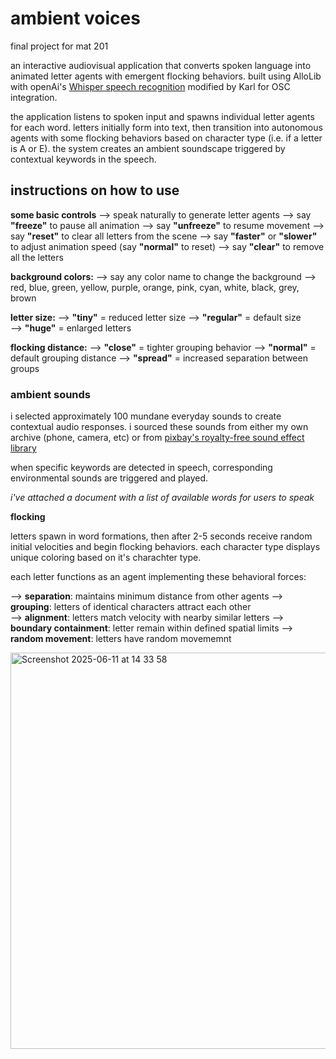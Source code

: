 # ambient voices
final project for mat 201 

an interactive audiovisual application that converts spoken language into animated letter agents with emergent flocking behaviors. built using AlloLib with openAi's [Whisper speech recognition](https://openai.com/index/whisper/) modified by Karl for OSC integration.

the application listens to spoken input and spawns individual letter agents for each word. letters initially form into text, then transition into autonomous agents with some flocking behaviors based on character type (i.e. if a letter is A or E). the system creates an ambient soundscape triggered by contextual keywords in the speech.

## instructions on how to use 

**some basic controls**
--> speak naturally to generate letter agents
--> say **"freeze"** to pause all animation 
--> say **"unfreeze"** to resume movement
--> say **"reset"** to clear all letters from the scene
--> say **"faster"** or **"slower"** to adjust animation speed (say **"normal"** to reset)
--> say **"clear"** to remove all the letters 

**background colors:** 
--> say any color name to change the background
--> red, blue, green, yellow, purple, orange, pink, cyan, white, black, grey, brown

**letter size:**
--> **"tiny"** = reduced letter size
--> **"regular"** = default size  
--> **"huge"** = enlarged letters

**flocking distance:**
--> **"close"** = tighter grouping behavior
--> **"normal"** = default grouping distance
--> **"spread"** = increased separation between groups

### ambient sounds

i selected approximately 100 mundane everyday sounds to create contextual audio responses. i sourced these sounds from either my own archive (phone, camera, etc) or from [pixbay's royalty-free sound effect library ]([url](https://pixabay.com/sound-effects/))

when specific keywords are detected in speech, corresponding environmental sounds are triggered and played.

_i've attached a document with a list of available words for users to speak_

**flocking**

letters spawn in word formations, then after 2-5 seconds receive random initial velocities and begin flocking behaviors. each character type displays unique coloring based on it's charachter type. 

each letter functions as an agent implementing these behavioral forces:

--> **separation**: maintains minimum distance from other agents
--> **grouping**: letters of identical characters attract each other  
--> **alignment**: letters match velocity with nearby similar letters
--> **boundary containment**: letter remain within defined spatial limits
--> **random movement**: letters have random movememnt 


<img width="634" alt="Screenshot 2025-06-11 at 14 33 58" src="https://github.com/user-attachments/assets/d693235f-f99d-4d77-b73c-ec1cb846dbcc" />


